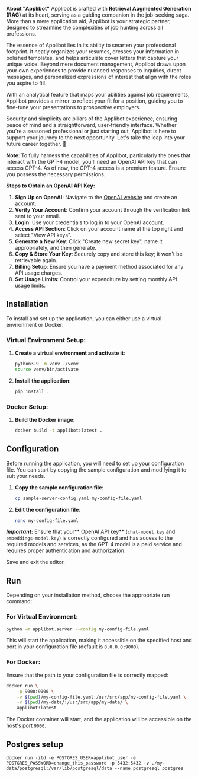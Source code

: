 **About "Applibot"**
Applibot is crafted with **Retrieval Augmented Generation (RAG)** at its heart, serving as a guiding companion in the job-seeking saga. More than a mere application aid, Applibot is your strategic partner, designed to streamline the complexities of job hunting across all professions.

The essence of Applibot lies in its ability to smarten your professional footprint. It neatly organizes your resumes, dresses your information in polished templates, and helps articulate cover letters that capture your unique voice. Beyond mere document management, Applibot draws upon your own experiences to provide nuanced responses to inquiries, direct messages, and personalized expressions of interest that align with the roles you aspire to fill.

With an analytical feature that maps your abilities against job requirements, Applibot provides a mirror to reflect your fit for a position, guiding you to fine-tune your presentations to prospective employers.

Security and simplicity are pillars of the Applibot experience, ensuring peace of mind and a straightforward, user-friendly interface. Whether you're a seasoned professional or just starting out, Applibot is here to support your journey to the next opportunity. Let's take the leap into your future career together. 🚀

**Note**: To fully harness the capabilities of Applibot, particularly the ones that interact with the GPT-4 model, you'll need an OpenAI API key that can access GPT-4. As of now, the GPT-4 access is a premium feature. Ensure you possess the necessary permissions.

**Steps to Obtain an OpenAI API Key:**

1. **Sign Up on OpenAI**: Navigate to the [OpenAI website](https://openai.com/) and create an account.
2. **Verify Your Account**: Confirm your account through the verification link sent to your email.
3. **Login**: Use your credentials to log in to your OpenAI account.
4. **Access API Section**: Click on your account name at the top right and select "View API keys".
5. **Generate a New Key**: Click "Create new secret key", name it appropriately, and then generate.
6. **Copy & Store Your Key**: Securely copy and store this key; it won't be retrievable again.
7. **Billing Setup**: Ensure you have a payment method associated for any API usage charges.
8. **Set Usage Limits**: Control your expenditure by setting monthly API usage limits.

## Installation

To install and set up the application, you can either use a virtual environment or Docker:

### Virtual Environment Setup:

1. **Create a virtual environment and activate it**:
    ```bash
    python3.9 -m venv ./venv
    source venv/bin/activate
    ```

2. **Install the application**:
    ```bash
    pip install .
    ```

### Docker Setup:

1. **Build the Docker image**:
    ```bash
    docker build -t applibot:latest .
    ```

## Configuration

Before running the application, you will need to set up your configuration file. You can start by copying the sample configuration and modifying it to suit your needs.

1. **Copy the sample configuration file**:
    ```bash
    cp sample-server-config.yaml my-config-file.yaml
    ```

2. **Edit the configuration file**:
    ```bash
    nano my-config-file.yaml
    ```

***Important*:** Ensure that your** OpenAI API key** (`chat-model.key` and `embeddings-model.key`) is correctly configured and has access to the required models and services, as the GPT-4 model is a paid service and requires proper authentication and authorization.

   Save and exit the editor.

## Run

Depending on your installation method, choose the appropriate run command:

### For Virtual Environment:

```bash
python -m applibot.server --config my-config-file.yaml
```

This will start the application, making it accessible on the specified host and port in your configuration file (default is `0.0.0.0:9000`).

### For Docker:

Ensure that the path to your configuration file is correctly mapped:

```bash
docker run \
    -p 9000:9000 \
    -v $(pwd)/my-config-file.yaml:/usr/src/app/my-config-file.yaml \
    -v $(pwd)/my-data/:/usr/src/app/my-data/ \
    applibot:latest
```

The Docker container will start, and the application will be accessible on the host's port `9000`.


## Postgres setup
```
docker run -itd -e POSTGRES_USER=applibot_user -e POSTGRES_PASSWORD=change_this_password -p 5432:5432 -v ./my-data/postgresql:/var/lib/postgresql/data --name postgresql postgres
```
